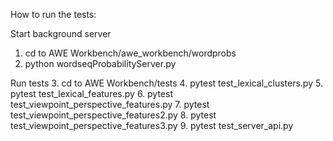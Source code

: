 How to run the tests:

Start background server
1. cd to AWE Workbench/awe_workbench/wordprobs
2. python wordseqProbabilityServer.py

Run tests
3. cd to AWE Workbench/tests
4. pytest test_lexical_clusters.py
5. pytest test_lexical_features.py
6. pytest test_viewpoint_perspective_features.py
7. pytest test_viewpoint_perspective_features2.py
8. pytest test_viewpoint_perspective_features3.py
9. pytest test_server_api.py

